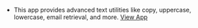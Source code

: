 - This app provides advanced text utilities like copy, uppercase, lowercase, email retrieval, and more. [View App](https://textutilitywebapp.netlify.app/)
